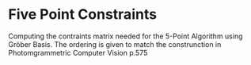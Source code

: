 # Five Point Constraints

Computing the contraints matrix needed for the 5-Point Algorithm using Gröber Basis.
The ordering is given to match the construnction in Photomgrammetric Computer Vision p.575